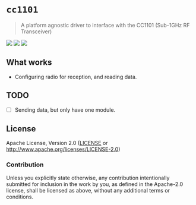 # `cc1101`

> A platform agnostic driver to interface with the CC1101 (Sub-1GHz RF Transceiver)   

<a href="https://travis-ci.org/dsvensson/cc1101" alt="Build Status">
        <img src="https://travis-ci.org/dsvensson/cc1101.svg?branch=master" /></a>
<a href="https://crates.io/crates/cc1101" alt="Crates.io">
        <img src="https://img.shields.io/crates/v/cc1101.svg" /></a>
<a href="https://tldrlegal.com/license/apache-license-2.0-(apache-2.0)" alt="License">
        <img src="https://img.shields.io/crates/l/cc1101.svg" /></a>

## What works

- Configuring radio for reception, and reading data.

## TODO

- [ ] Sending data, but only have one module.

## License

Apache License, Version 2.0 ([LICENSE](LICENSE) or http://www.apache.org/licenses/LICENSE-2.0)

### Contribution

Unless you explicitly state otherwise, any contribution intentionally submitted for inclusion in the
work by you, as defined in the Apache-2.0 license, shall be licensed as above, without any
additional terms or conditions.
